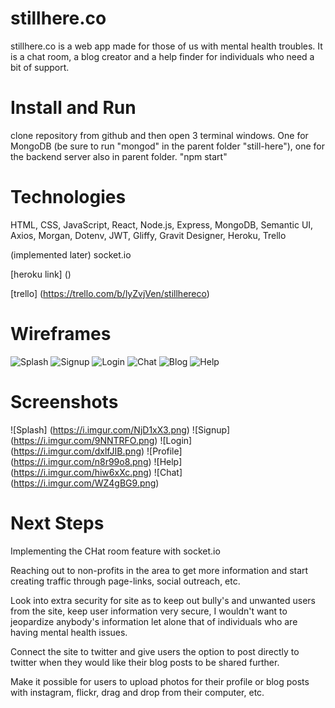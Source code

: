 # stillhere.co

stillhere.co is a web app made for those of us with mental health troubles. It is a chat room, a blog creator and a help finder for individuals who need a bit of support. 

# Install and Run

clone repository from github and then open 3 terminal windows. One for MongoDB (be sure to run "mongod" in the parent folder "still-here"), one for the backend server also in parent folder. "npm start"

# Technologies

HTML, CSS, JavaScript, React, Node.js, Express, MongoDB, Semantic UI, Axios, Morgan, Dotenv, JWT, Gliffy, Gravit Designer, Heroku, Trello

(implemented later)
socket.io

[heroku link] ()

[trello] (https://trello.com/b/lyZvjVen/stillhereco)

# Wireframes

![Splash](https://i.imgur.com/dslzPi2.png)
![Signup](https://i.imgur.com/AZ3PYrb.png)
![Login](https://i.imgur.com/CnBb1Do.png)
![Chat](https://i.imgur.com/FFrtPNk.png)
![Blog](https://i.imgur.com/l5pBmHo.png)
![Help](https://i.imgur.com/N8MUx6e.png)

# Screenshots

![Splash] (https://i.imgur.com/NjD1xX3.png)
![Signup] (https://i.imgur.com/9NNTRFO.png)
![Login] (https://i.imgur.com/dxlfJIB.png)
![Profile] (https://i.imgur.com/n8r99o8.png)
![Help] (https://i.imgur.com/hiw6xXc.png)
![Chat] (https://i.imgur.com/WZ4gBG9.png)


# Next Steps

Implementing the CHat room feature with socket.io

Reaching out to non-profits in the area to get more information and start creating traffic through page-links, social outreach, etc.

Look into extra security for site as to keep out bully's and unwanted users from the site, keep user information very secure, I wouldn't want to jeopardize anybody's information let alone that of individuals who are having mental health issues. 

Connect the site to twitter and give users the option to post directly to twitter when they would like their blog posts to be shared further. 

Make it possible for users to upload photos for their profile or blog posts with instagram, flickr, drag and drop from their computer, etc. 

